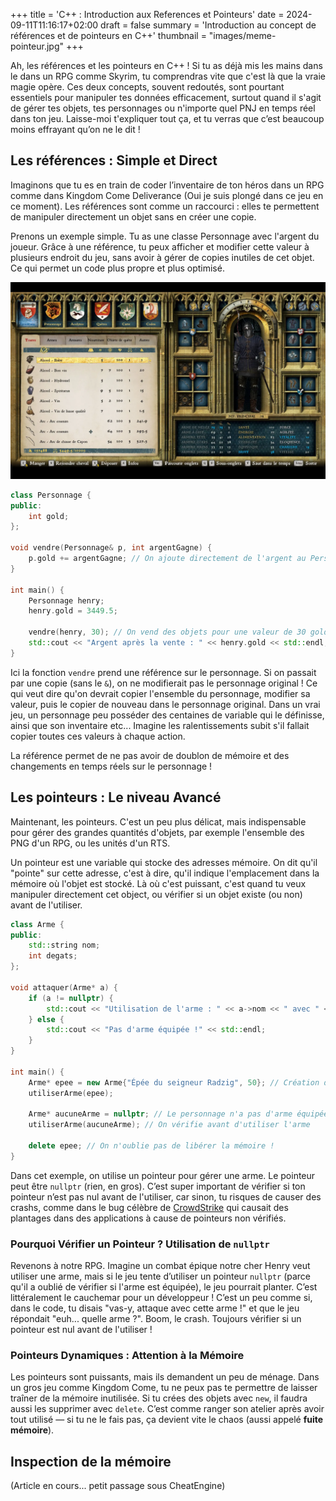 +++
title = 'C++ : Introduction aux References et Pointeurs'
date = 2024-09-11T11:16:17+02:00
draft = false
summary = 'Introduction au concept de références et de pointeurs en C++'
thumbnail = "images/meme-pointeur.jpg"
+++

Ah, les références et les pointeurs en C++ ! Si tu as déjà mis les mains dans le dans un RPG comme Skyrim, tu comprendras vite que c'est là que la vraie magie opère. Ces deux concepts, souvent redoutés, sont pourtant essentiels pour manipuler tes données efficacement, surtout quand il s'agit de gérer tes objets, tes personnages ou n'importe quel PNJ en temps réel dans ton jeu. Laisse-moi t'expliquer tout ça, et tu verras que c’est beaucoup moins effrayant qu’on ne le dit !

## Les références : Simple et Direct

Imaginons que tu es en train de coder l’inventaire de ton héros dans un RPG comme dans Kingdom Come Deliverance (Oui je suis plongé dans ce jeu en ce moment). Les références sont comme un raccourci : elles te permettent de manipuler directement un objet sans en créer une copie.

Prenons un exemple simple. Tu as une classe Personnage avec l'argent du joueur. Grâce à une référence, tu peux afficher et modifier cette valeur à plusieurs endroit du jeu, sans avoir à gérer de copies inutiles de cet objet. Ce qui permet un code plus propre et plus optimisé.

![kcd-inventory](kcd-inventory.webp)

```cpp
class Personnage {
public:
    int gold;
};

void vendre(Personnage& p, int argentGagne) {
    p.gold += argentGagne; // On ajoute directement de l'argent au Personnage !
}

int main() {
    Personnage henry;
    henry.gold = 3449.5;
    
    vendre(henry, 30); // On vend des objets pour une valeur de 30 golds
    std::cout << "Argent après la vente : " << henry.gold << std::endl;
}

```

Ici la fonction `vendre` prend une référence sur le personnage. Si on passait par une copie (sans le `&`), on ne modifierait pas le personnage original ! Ce qui veut dire qu'on devrait copier l'ensemble du personnage, modifier sa valeur, puis le copier de nouveau dans le personnage original.
Dans un vrai jeu, un personnage peu posséder des centaines de variable qui le définisse, ainsi que son inventaire etc... Imagine les ralentissements subit s'il fallait copier toutes ces valeurs à chaque action.

La référence permet de ne pas avoir de doublon de mémoire et des changements en temps réels sur le personnage !

## Les pointeurs : Le niveau Avancé

Maintenant, les pointeurs. C'est un peu plus délicat, mais indispensable pour gérer des grandes quantités d'objets, par exemple l'ensemble des PNG d'un RPG, ou les unités d'un RTS.


Un pointeur est une variable qui stocke des adresses mémoire. On dit qu'il "pointe" sur cette adresse, c'est à dire, qu'il indique l'emplacement dans la mémoire où l'objet est stocké. Là où c'est puissant, c'est quand tu veux manipuler directement cet object, ou vérifier si un objet existe (ou non) avant de l'utiliser.

```cpp
class Arme {
public:
    std::string nom;
    int degats;
};

void attaquer(Arme* a) {
    if (a != nullptr) {
        std::cout << "Utilisation de l'arme : " << a->nom << " avec " << a->degats << " points de dégâts." << std::endl;
    } else {
        std::cout << "Pas d'arme équipée !" << std::endl;
    }
}

int main() {
    Arme* epee = new Arme{"Épée du seigneur Radzig", 50}; // Création d’une arme dynamique (via pointeur)
    utiliserArme(epee);
    
    Arme* aucuneArme = nullptr; // Le personnage n'a pas d'arme équipée
    utiliserArme(aucuneArme); // On vérifie avant d'utiliser l'arme
    
    delete epee; // On n'oublie pas de libérer la mémoire !
}
```

Dans cet exemple, on utilise un pointeur pour gérer une arme. Le pointeur peut être `nullptr` (rien, en gros). C’est super important de vérifier si ton pointeur n’est pas nul avant de l'utiliser, car sinon, tu risques de causer des crashs, comme dans le bug célèbre de [CrowdStrike](https://next.ink/144464/crowdstrike-donne-des-details-techniques-sur-son-fiasco/) qui causait des plantages dans des applications à cause de pointeurs non vérifiés.

### Pourquoi Vérifier un Pointeur ? Utilisation de `nullptr`
Revenons à notre RPG. Imagine un combat épique notre cher Henry veut utiliser une arme, mais si le jeu tente d’utiliser un pointeur `nullptr` (parce qu'il a oublié de vérifier si l'arme est équipée), le jeu pourrait planter. C’est littéralement le cauchemar pour un développeur ! C’est un peu comme si, dans le code, tu disais "vas-y, attaque avec cette arme !" et que le jeu répondait "euh... quelle arme ?". Boom, le crash. Toujours vérifier si un pointeur est nul avant de l'utiliser !

### Pointeurs Dynamiques : Attention à la Mémoire
Les pointeurs sont puissants, mais ils demandent un peu de ménage. Dans un gros jeu comme Kingdom Come, tu ne peux pas te permettre de laisser traîner de la mémoire inutilisée. Si tu crées des objets avec `new`, il faudra aussi les supprimer avec `delete`. C’est comme ranger son atelier après avoir tout utilisé — si tu ne le fais pas, ça devient vite le chaos (aussi appelé **fuite mémoire**).

## Inspection de la mémoire

(Article en cours... petit passage sous CheatEngine)
